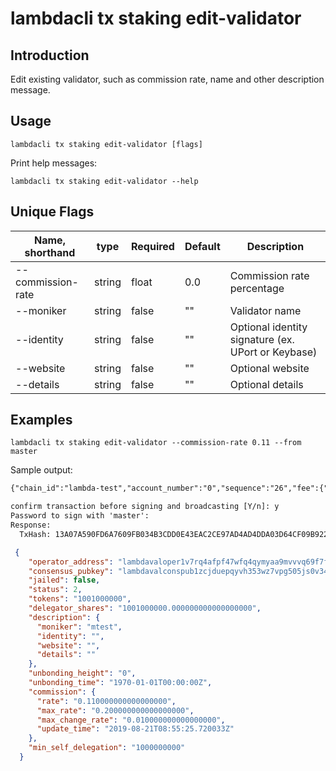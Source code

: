 # lambdacli tx staking edit-validator

## Introduction

Edit existing validator, such as commission rate, name and other description message.

## Usage

```
lambdacli tx staking edit-validator [flags]
```
Print help messages:
```
lambdacli tx staking edit-validator --help
```


## Unique Flags

| Name, shorthand     | type   | Required | Default  | Description                                                         |
| --------------------| -----  | -------- | -------- | ------------------------------------------------------------------- |
| --commission-rate   | string | float    | 0.0      | Commission rate percentage |
| --moniker           | string | false    | ""       | Validator name |
| --identity          | string | false    | ""       | Optional identity signature (ex. UPort or Keybase) |
| --website           | string | false    | ""       | Optional website  |
| --details           | string | false    | ""       | Optional details |


## Examples

```
lambdacli tx staking edit-validator --commission-rate 0.11 --from master
```
Sample output:
```txt
{"chain_id":"lambda-test","account_number":"0","sequence":"26","fee":{"amount":null,"gas":"200000"},"msgs":[{"type":"lambda/MsgEditValidator","value":{"moniker":"[do-not-modify]","identity":"[do-not-modify]","website":"[do-not-modify]","details":"[do-not-modify]","address":"lambdavaloper1v7rq4afpf47wfq4qymyaa9mvvvq69f7fvjhnk3","commission_rate":"0.120000000000000000","min_self_delegation":null,"validator_type":1}}],"memo":""}

confirm transaction before signing and broadcasting [Y/n]: y
Password to sign with 'master':
Response:
  TxHash: 13A07A590FD6A7609FB034B3CDD0E43EAC2CE97AD4AD4DDA03D64CF09B922CE6

```
```json
 {
    "operator_address": "lambdavaloper1v7rq4afpf47wfq4qymyaa9mvvvq69f7fvjhnk3",
    "consensus_pubkey": "lambdavalconspub1zcjduepqyvh353wz7vpg505js0v34e85d59jzatfuu2c63rltrz6492xww7s30udf5",
    "jailed": false,
    "status": 2,
    "tokens": "1001000000",
    "delegator_shares": "1001000000.000000000000000000",
    "description": {
      "moniker": "mtest",
      "identity": "",
      "website": "",
      "details": ""
    },
    "unbonding_height": "0",
    "unbonding_time": "1970-01-01T00:00:00Z",
    "commission": {
      "rate": "0.110000000000000000",
      "max_rate": "0.200000000000000000",
      "max_change_rate": "0.010000000000000000",
      "update_time": "2019-08-21T08:55:25.720033Z"
    },
    "min_self_delegation": "1000000000"
  }
```

